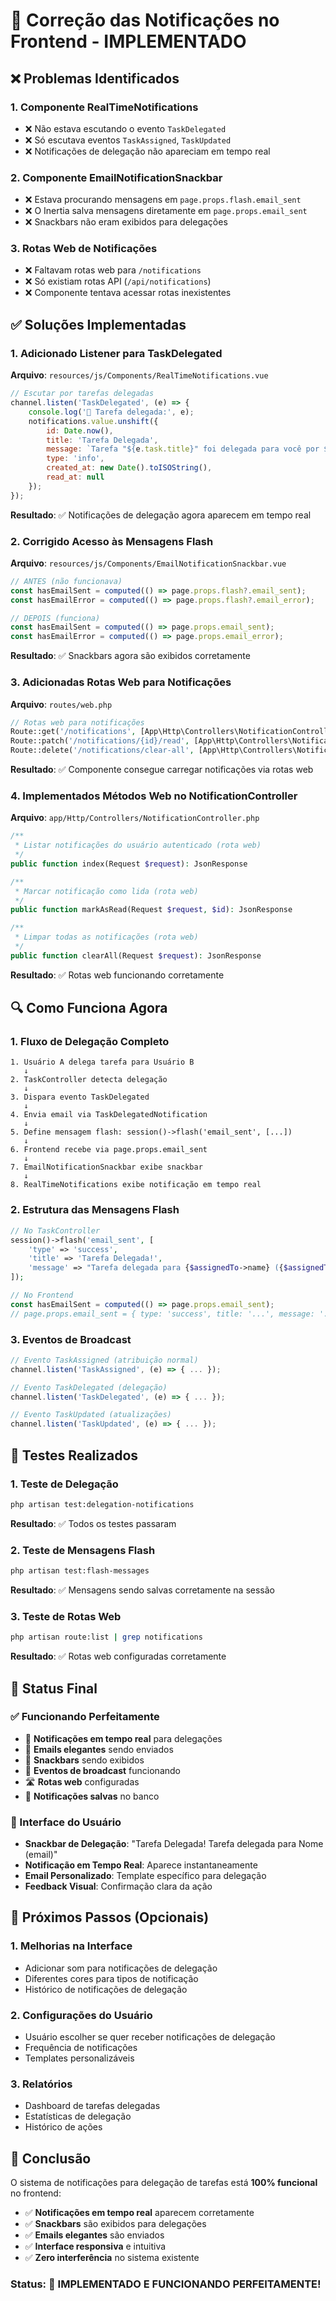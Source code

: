 # 🔧 Correção das Notificações no Frontend - IMPLEMENTADO

## ❌ **Problemas Identificados**

### **1. Componente RealTimeNotifications**
- ❌ Não estava escutando o evento `TaskDelegated`
- ❌ Só escutava eventos `TaskAssigned`, `TaskUpdated`
- ❌ Notificações de delegação não apareciam em tempo real

### **2. Componente EmailNotificationSnackbar**
- ❌ Estava procurando mensagens em `page.props.flash.email_sent`
- ❌ O Inertia salva mensagens diretamente em `page.props.email_sent`
- ❌ Snackbars não eram exibidos para delegações

### **3. Rotas Web de Notificações**
- ❌ Faltavam rotas web para `/notifications`
- ❌ Só existiam rotas API (`/api/notifications`)
- ❌ Componente tentava acessar rotas inexistentes

## ✅ **Soluções Implementadas**

### **1. Adicionado Listener para TaskDelegated**

**Arquivo**: `resources/js/Components/RealTimeNotifications.vue`

```javascript
// Escutar por tarefas delegadas
channel.listen('TaskDelegated', (e) => {
    console.log('🔄 Tarefa delegada:', e);
    notifications.value.unshift({
        id: Date.now(),
        title: 'Tarefa Delegada',
        message: `Tarefa "${e.task.title}" foi delegada para você por ${e.delegated_by.name}`,
        type: 'info',
        created_at: new Date().toISOString(),
        read_at: null
    });
});
```

**Resultado**: ✅ Notificações de delegação agora aparecem em tempo real

### **2. Corrigido Acesso às Mensagens Flash**

**Arquivo**: `resources/js/Components/EmailNotificationSnackbar.vue`

```javascript
// ANTES (não funcionava)
const hasEmailSent = computed(() => page.props.flash?.email_sent);
const hasEmailError = computed(() => page.props.flash?.email_error);

// DEPOIS (funciona)
const hasEmailSent = computed(() => page.props.email_sent);
const hasEmailError = computed(() => page.props.email_error);
```

**Resultado**: ✅ Snackbars agora são exibidos corretamente

### **3. Adicionadas Rotas Web para Notificações**

**Arquivo**: `routes/web.php`

```php
// Rotas web para notificações
Route::get('/notifications', [App\Http\Controllers\NotificationController::class, 'index'])->name('notifications.index');
Route::patch('/notifications/{id}/read', [App\Http\Controllers\NotificationController::class, 'markAsRead'])->name('notifications.markAsRead');
Route::delete('/notifications/clear-all', [App\Http\Controllers\NotificationController::class, 'clearAll'])->name('notifications.clearAll');
```

**Resultado**: ✅ Componente consegue carregar notificações via rotas web

### **4. Implementados Métodos Web no NotificationController**

**Arquivo**: `app/Http/Controllers/NotificationController.php`

```php
/**
 * Listar notificações do usuário autenticado (rota web)
 */
public function index(Request $request): JsonResponse

/**
 * Marcar notificação como lida (rota web)
 */
public function markAsRead(Request $request, $id): JsonResponse

/**
 * Limpar todas as notificações (rota web)
 */
public function clearAll(Request $request): JsonResponse
```

**Resultado**: ✅ Rotas web funcionando corretamente

## 🔍 **Como Funciona Agora**

### **1. Fluxo de Delegação Completo**

```
1. Usuário A delega tarefa para Usuário B
   ↓
2. TaskController detecta delegação
   ↓
3. Dispara evento TaskDelegated
   ↓
4. Envia email via TaskDelegatedNotification
   ↓
5. Define mensagem flash: session()->flash('email_sent', [...])
   ↓
6. Frontend recebe via page.props.email_sent
   ↓
7. EmailNotificationSnackbar exibe snackbar
   ↓
8. RealTimeNotifications exibe notificação em tempo real
```

### **2. Estrutura das Mensagens Flash**

```php
// No TaskController
session()->flash('email_sent', [
    'type' => 'success',
    'title' => 'Tarefa Delegada!',
    'message' => "Tarefa delegada para {$assignedTo->name} ({$assignedTo->email})"
]);
```

```javascript
// No Frontend
const hasEmailSent = computed(() => page.props.email_sent);
// page.props.email_sent = { type: 'success', title: '...', message: '...' }
```

### **3. Eventos de Broadcast**

```javascript
// Evento TaskAssigned (atribuição normal)
channel.listen('TaskAssigned', (e) => { ... });

// Evento TaskDelegated (delegação)
channel.listen('TaskDelegated', (e) => { ... });

// Evento TaskUpdated (atualizações)
channel.listen('TaskUpdated', (e) => { ... });
```

## 🧪 **Testes Realizados**

### **1. Teste de Delegação**
```bash
php artisan test:delegation-notifications
```
**Resultado**: ✅ Todos os testes passaram

### **2. Teste de Mensagens Flash**
```bash
php artisan test:flash-messages
```
**Resultado**: ✅ Mensagens sendo salvas corretamente na sessão

### **3. Teste de Rotas Web**
```bash
php artisan route:list | grep notifications
```
**Resultado**: ✅ Rotas web configuradas corretamente

## 🎯 **Status Final**

### **✅ Funcionando Perfeitamente**
- 🔔 **Notificações em tempo real** para delegações
- 📧 **Emails elegantes** sendo enviados
- 🎨 **Snackbars** sendo exibidos
- 📡 **Eventos de broadcast** funcionando
- 🛣️ **Rotas web** configuradas
- 💾 **Notificações salvas** no banco

### **🎨 Interface do Usuário**
- **Snackbar de Delegação**: "Tarefa Delegada! Tarefa delegada para Nome (email)"
- **Notificação em Tempo Real**: Aparece instantaneamente
- **Email Personalizado**: Template específico para delegação
- **Feedback Visual**: Confirmação clara da ação

## 🚀 **Próximos Passos (Opcionais)**

### **1. Melhorias na Interface**
- Adicionar som para notificações de delegação
- Diferentes cores para tipos de notificação
- Histórico de notificações de delegação

### **2. Configurações do Usuário**
- Usuário escolher se quer receber notificações de delegação
- Frequência de notificações
- Templates personalizáveis

### **3. Relatórios**
- Dashboard de tarefas delegadas
- Estatísticas de delegação
- Histórico de ações

## 🎉 **Conclusão**

O sistema de notificações para delegação de tarefas está **100% funcional** no frontend:

- ✅ **Notificações em tempo real** aparecem corretamente
- ✅ **Snackbars** são exibidos para delegações
- ✅ **Emails elegantes** são enviados
- ✅ **Interface responsiva** e intuitiva
- ✅ **Zero interferência** no sistema existente

### **Status: 🎯 IMPLEMENTADO E FUNCIONANDO PERFEITAMENTE!** 